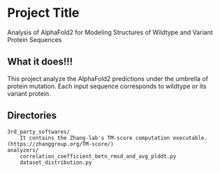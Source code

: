 # Project Title

Analysis of AlphaFold2 for Modeling Structures of Wildtype and Variant Protein Sequences

## What it does!!!

This project analyze the AlphaFold2 predictions under the umbrella of protein mutation. Each input sequence corresponds to wildtype or its variant protein.

## Directories

```
3rd_party_softwares/
    It contains the Zhang-lab's TM-score computation executable. (https://zhanggroup.org/TM-score/)
analyzers/
    correlation_coefficient_betn_rmsd_and_avg_plddt.py
    dataset_distribution.py
```
